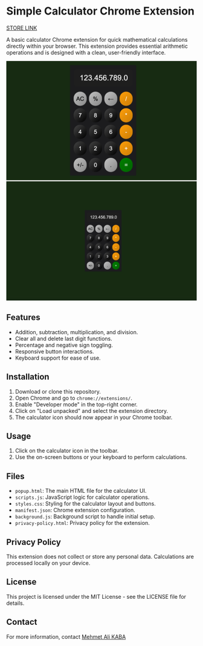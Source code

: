 # Simple Calculator Chrome Extension

[STORE LINK](https://chromewebstore.google.com/detail/simple-calculator/cjnddigogifkmjnhdifbkckgmmenmaen?authuser=0&hl=en-US)


A basic calculator Chrome extension for quick mathematical calculations directly within your browser. This extension provides essential arithmetic operations and is designed with a clean, user-friendly interface.

![Calculator Screenshot 1](images/firstimage.png)
![Calculator Screenshot 2](images/secondimage.png)

## Features

- Addition, subtraction, multiplication, and division.
- Clear all and delete last digit functions.
- Percentage and negative sign toggling.
- Responsive button interactions.
- Keyboard support for ease of use.

## Installation

1. Download or clone this repository.
2. Open Chrome and go to `chrome://extensions/`.
3. Enable "Developer mode" in the top-right corner.
4. Click on "Load unpacked" and select the extension directory.
5. The calculator icon should now appear in your Chrome toolbar.

## Usage

1. Click on the calculator icon in the toolbar.
2. Use the on-screen buttons or your keyboard to perform calculations.

## Files

- `popup.html`: The main HTML file for the calculator UI.
- `scripts.js`: JavaScript logic for calculator operations.
- `styles.css`: Styling for the calculator layout and buttons.
- `manifest.json`: Chrome extension configuration.
- `background.js`: Background script to handle initial setup.
- `privacy-policy.html`: Privacy policy for the extension.

## Privacy Policy

This extension does not collect or store any personal data. Calculations are processed locally on your device.

## License

This project is licensed under the MIT License - see the LICENSE file for details.

## Contact

For more information, contact [Mehmet Ali KABA](https://www.linkedin.com/in/mehmet-ali-kaba-894257141/)
